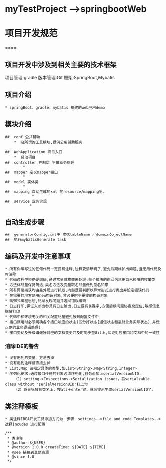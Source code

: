 # myTestProject -->springbootWeb

# 项目开发规范
====

## 项目开发中涉及到相关主要的技术框架
项目管理:gradle
版本管理:Git
框架:SpringBoot,Mybatis


## 项目介绍
    * springBoot，gradle，mybatis 搭建的web应用demo

## 模块介绍
    ##  conf 公共辅助
        *  及所谓的工具模块,提供公用辅助服务
     
    ##  WebApplication 项目入口
        *  启动项目
    ##  controller 控制层 不做业务处理
            *  
    ##  mapper 定义mapper接口
            *  
    ##  model 实体类
            *  
    ##  mapping 自动生成的xml 在resource/mapping里。
                *    
    ##  service 业务实现
               * 
## 自动生成步骤
    ##  generatorConfig.xml中 修改tableName ／domainObjectName 
    ##  执行mybatisGenerate task
## 编码及开发中注意事项
    * 所有你编写过的任何代码一定要有注释,注释要清晰明了,避免后期维护出问题,且无用代码及时清除
    * 代码过程中拒绝硬编码,通过常量或枚举来处理,每个模块的返回信息用自己模块的枚举类
    * 方法体尽量保持简洁,类名方法及变量取名尽量做到见名知意
    * 所有异常捕获均由最外层进行抓取,内部逻辑判断以异常形式进行抛出并设定错误代码
    * 在需要的地方使用new构造对象,非必要时不要提前构造对象
    * 防御式编程思想,尽早发现问题并返回错误编码
    * 日志打印,保证入参出参具有日志输出,日志要有关键字,方便后续问题协查及定位,敏感信息脱敏打印
    * 代码中和环境无关的相关配置尽量避免放到配置文件中
    * 接口调用时必须明确各个接口响应的状态(区分好状态[通信状态和最终业务实际状态],并做正确的业务逻辑处理)
    * 接口变动及升级请做好对应的文档变更并及时同步至Git上,保证对应接口和文档中的一致性

### 消除IDE的警告
    * 没有用到的变量、方法去掉
    * 没有用到注释请直接去掉
    * List,Map 请指定具体的类型,如List<String>,Map<String,Integer>
    * 序列化要求:通过接口传递的对象必须序列化,且务必加上serialVersionUID:
        （1）setting->Inspections->Serialization issues，将serialzable class without "serialVersionUID"打上勾
        （2）将光标放到类名上，按atl＋enter键，就会提示生成serialVersionUID了。

## 类注释模板
    * 类注释IDEA开发工具添加方式为：步骤：settings-->file and code Templates-->选择incudes 进行配置

```
/**
 * 类注释
 * @author ${USER}
 * @version 1.0.0 createTime: ${DATE} ${TIME}
 * @see 链接到其他资源
 * @since 1.0
 */
 ```

